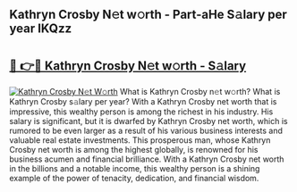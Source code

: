 ## Kathryn Crosby N𝚎t w𝚘rth - Part-aHe S𝚊lary per year IKQzz

# <h2><a href="http://gc36k4.nevu.top/?p=Kathryn+Crosby">🔗 👉🔴 Kathryn Crosby N𝚎t w𝚘rth - S𝚊lary</a></h2>

[![Kathryn Crosby N𝚎t W𝚘rth](https://i.imgur.com/Oavwk0R.jpeg)](http://gc36k4.nevu.top/?p=Kathryn+Crosby)
What is Kathryn Crosby n𝚎t w𝚘rth? What is Kathryn Crosby s𝚊lary per year?
With a Kathryn Crosby net worth that is impressive, this wealthy person is among the richest in his industry. His salary is significant, but it is dwarfed by Kathryn Crosby net worth, which is rumored to be even larger as a result of his various business interests and valuable real estate investments. This prosperous man, whose Kathryn Crosby net worth is among the highest globally, is renowned for his business acumen and financial brilliance. With a Kathryn Crosby net worth in the billions and a notable income, this wealthy person is a shining example of the power of tenacity, dedication, and financial wisdom.

